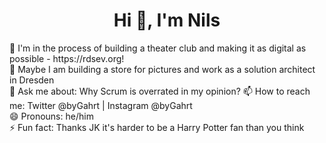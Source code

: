 <h1 align="center">Hi 👋, I'm Nils</h1>
🔭 I'm in the process of building a theater club and making it as digital as possible - https://rdsev.org! <br>
🔭 Maybe I am building a store for pictures and work as a solution architect in Dresden<br>
💬 Ask me about: Why Scrum is overrated in my opinion?
📫 How to reach me: Twitter @byGahrt | Instagram @byGahrt <br>
😄 Pronouns: he/him <br>
⚡ Fun fact: Thanks JK it's harder to be a Harry Potter fan than you think<br>


<!--
**Gahrt/Gahrt** is a ✨ _special_ ✨ repository because its `README.md` (this file) appears on your GitHub profile.

Here are some ideas to get you started:

- 🔭 I’m currently working on ...
- 🌱 I’m currently learning ...
- 👯 I’m looking to collaborate on ...
- 🤔 I’m looking for help with ...
- 💬 Ask me about ...
- 📫 How to reach me: ...
- 😄 Pronouns: ...
- ⚡ Fun fact: ...
-->
